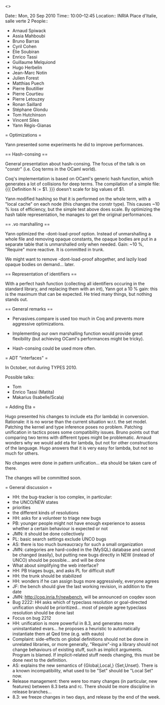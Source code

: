 <<TableOfContents>>

 Date:: Mon, 20 Sep 2010
 Time:: 10:00–12:45
 Location:: INRIA Place d'Italie, salle verte 2
 People::
  * Arnaud Spiwack
  * Assia Mahboubi
  * Bruno Barras
  * Cyril Cohen
  * Élie Soubiran
  * Enrico Tassi
  * Guillaume Melquiond
  * Hugo Herbelin
  * Jean-Marc Notin
  * Julien Forest
  * Matthias Puech
  * Pierre Boutillier
  * Pierre Courtieu
  * Pierre Letouzey
  * Ronan Saillard
  * Stéphane Glondu
  * Tom Hutchinson
  * Vincent Siles
  * Yann Régis-Gianas

= Optimizations =

Yann presented some experiments he did to improve performances.

== Hash-consing ==

General presentation about hash-consing. The focus of the talk is on
"constr" (i.e. Coq terms in the OCaml world).

Coq's implementation is based on OCaml's generic hash function, which
generates a lot of collisions for deep terms. The compilation of a
simple file:
{{{
Definition N := $1.
}}}
doesn't scale for big values of $1.

Yann modified hashing so that it is performed on the whole term, with
a "local cache" on each node (this changes the constr type). This
causes ~10 % loss of efficiency, but the simple test above does
scale. By optimizing the hash table representation, he manages to
get the original performances.

== .vo marshalling ==

Yann optimized the -dont-load-proof option. Instead of unmarshalling a
whole file and removing opaque constants, the opaque bodies are put in
a separate table that is unmarshalled only when needed. Gain: ~10 %,
"Require" more reactive. It is committed in trunk.

We might want to remove -dont-load-proof altogether, and lazily load
opaque bodies on demand... later.

== Representation of identifiers ==

With a perfect hash function (collecting all identifiers occuring in
the standard library, and replacing them with an int), Yann got a 10 %
gain: this is the maximum that can be expected. He tried many things,
but nothing stands out.

== General remarks ==

 * Pervasives.compare is used too much in Coq and prevents more
   aggressive optimizations.

 * Implementing our own marshalling function would provide great
   flexibility (but achieving OCaml's performances might be tricky).

 * Hash-consing could be used more often.

= ADT "interfaces" =

In October, not during TYPES 2010.

Possible talks:

 * Tom
 * Enrico Tassi (Matita)
 * Makarius (Isabelle/Scala)

= Adding Eta =

Hugo presented his changes to include eta (for lambda) in
conversion. Rationale: it is no worse than the current situation
w.r.t. the set model. Patching the kernel and type inference poses no
problem. Patching unification in tactics poses some compatibility
issues. Bruno points out that comparing two terms with different types
might be problematic. Arnaud wonders why we would add eta for lambda,
but not for other constructions of the language. Hugo answers that it
is very easy for lambda, but not so much for others.

No changes were done in pattern unification... eta should be taken care
of there.

The changes will be committed soon.

= General discussion =

 * HH: the bug-tracker is too complex, in particular:
  * the UNCO/NEW states
  * priorities
  * the different kinds of resolutions
 * HH: asks for a volunteer to triage new bugs
 * PB: younger people might not have enough experience to assess whether a certain behaviour is expected or not
 * JMN: it should be done collectively
 * PL: basic search settings exclude UNCO bugs
 * AS: there is too much bureaucracy for such a small organization
 * JMN: categories are hard-coded in the (MySQL) database and cannot be changed (easily), but putting new bugs directly in NEW (instead of UNCO) should be possible... and will be done
 * What about simplifying the web interface?
 * HH: PB triages bugs, and asks PL for difficult stuff
 * HH: the trunk should be stabilized
 * HH: wonders if he can assign bugs more aggressively, everyone agrees
 * JF: the bench should give the last working revision, in addition to the date
 * JMN: http://coq.inria.fr/newbench, will be announced on coqdev soon
 * Bug 2222: HH asks which of typeclass resolution or goal-directed unification should be prioritized... most of people agree typeclass resolution should be done last
 * Focus on bug 2212
 * HH: unification is more powerful in 8.3, and generates more uninstantiated evars... he proposes a heuristic to automatically instantiate them at Qed time (e.g. with eauto)
 * Complaint: side-effects on global definitions should not be done in unrelated libraries, or more generally, "Require"-ing a library should not change behaviours of existing stuff, such as implicit arguments. Program is blamed. If implicit-related stuff needs changing, this must be done next to the definition.
 * AS: explains the new semantics of {Global,Local,} {Set,Unset}. There is a known incompatibility, what used to be "Set" should be "Local Set" now.
 * Release management: there were too many changes (in particular, new features) between 8.3 beta and rc. There should be more discipline in release branches...
 * 8.3: we freeze changes in two days, and release by the end of the week.
